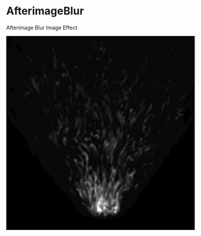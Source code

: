 # AfterimageBlur
Afterimage Blur Image Effect

![ ](https://github.com/wildearth412/AfterimageBlur/blob/master/Captures/Preview01.JPG)
